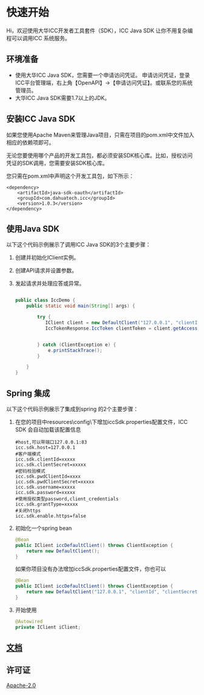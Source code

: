 # 快速开始

Hi，欢迎使用大华ICC开发者工具套件（SDK），ICC Java SDK 让你不用复杂编程可以调用ICC 系统服务。

## 环境准备

-   使用大华ICC Java SDK，您需要一个申请访问凭证。 申请访问凭证，登录ICC平台管理端，右上角【OpenAPI】->【申请访问凭证】。或联系您的系统管理员。
-   大华ICC Java SDK需要1.7以上的JDK。

## 安装ICC Java SDK

如果您使用Apache Maven来管理Java项目，只需在项目的pom.xml中文件加入相应的依赖项即可。

无论您要使用哪个产品的开发工具包，都必须安装SDK核心库。比如，授权访问凭证的SDK调用，您需要安装SDK核心库。

您只需在pom.xml中声明这个开发工具包，如下所示：

```
<dependency>
    <artifactId>java-sdk-oauth</artifactId>
    <groupId>com.dahuatech.icc</groupId>
    <version>1.0.3</version>
</dependency>
```

## 使用Java SDK 

以下这个代码示例展示了调用ICC Java SDK的3个主要步骤：

1. 创建并初始化IClient实例。

2. 创建API请求并设置参数。

3. 发起请求并处理应答或异常。

   ```java
   
   public class IccDemo {
       public static void main(String[] args) {
   
           try {
              IClient client = new DefaultClient("127.0.0.1", "clientId","clientSecret");
              IccTokenResponse.IccToken clientToken = client.getAccessToken(GrantType.client_credentials);
   
   
           } catch (ClientException e) {
               e.printStackTrace();
           }
   
       }
   }
   ```



## Spring 集成 

以下这个代码示例展示了集成到spring 的2个主要步骤：

1. 在您的项目中resources\config\下增加iccSdk.properties配置文件，ICC SDK 会自动加载该配置信息

   ```properties
   #host,可以带端口127.0.0.1:83
   icc.sdk.host=127.0.0.1
   #客户端模式
   icc.sdk.clientId=xxxxx
   icc.sdk.clientSecret=xxxxx
   #密码校验模式
   icc.sdk.pwdClientId=xxxx
   icc.sdk.pwdClientSecret=xxxxx
   icc.sdk.username=xxxxx
   icc.sdk.password=xxxxx
   #使用授权类型password,client_credentials
   icc.sdk.grantType=xxxxx
   #关闭https
   icc.sdk.enable.https=false
   ```

2. 初始化一个spring bean

   ```java
   @Bean
   public IClient iccDefaultClient() throws ClientException {
       return new DefaultClient();
   }
   ```

   如果你项目没有办法增加iccSdk.properties配置文件，你也可以

   ```java
   @Bean
   public IClient iccDefaultClient() throws ClientException {
       return new DefaultClient("127.0.0.1", "clientId", "clientSecret")
   }
   ```

   

3. 开始使用

   ```java
   @Autowired
   private IClient iClient;
   
   
   ```

## [文档](https://open-icc.dahuatech.com/#/)

## 许可证

[Apache-2.0](http://www.apache.org/licenses/LICENSE-2.0)